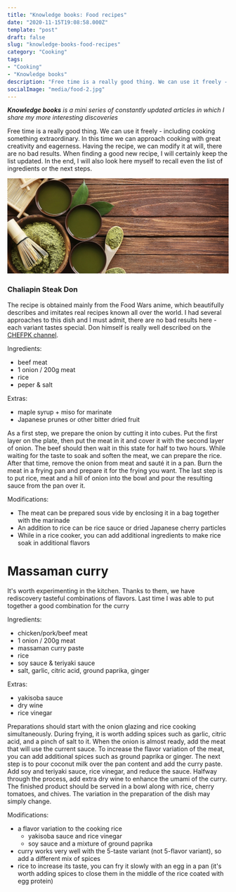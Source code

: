 ```yaml
---
title: "Knowledge books: Food recipes"
date: "2020-11-15T19:08:58.000Z"
template: "post"
draft: false
slug: "knowledge-books-food-recipes"
category: "Cooking"
tags:
- "Cooking"
- "Knowledge books"
description: "Free time is a really good thing. We can use it freely - including cooking something extraordinary. In this time we can approach cooking with great creativity and eagerness. Having the recipe, we can modify it at will, there are no bad results. When finding a good new recipe, I will certainly keep the list updated"
socialImage: "media/food-2.jpg"
---
```

_**Knowledge books** is a mini series of constantly updated articles in which I share my more interesting discoveries_

Free time is a really good thing. We can use it freely - including cooking something extraordinary. In this time we can approach cooking with great creativity and eagerness. Having the recipe, we can modify it at will, there are no bad results. When finding a good new recipe, I will certainly keep the list updated. In the end, I will also look here myself to recall even the list of ingredients or the next steps.

![Lets go cooking](/media/food-2.jpg)

### Chaliapin Steak Don
The recipe is obtained mainly from the Food Wars anime, which beautifully describes and imitates real recipes known all over the world. I had several approaches to this dish and I must admit, there are no bad results here - each variant tastes special. Don himself is really well described on the [CHEFPK channel](https://www.youtube.com/watch?v=6TiCcI3s6ZM).

Ingredients:
- beef meat
- 1 onion / 200g meat
- rice
- peper & salt

Extras:
- maple syrup + miso for marinate
- Japanese prunes or other bitter dried fruit

As a first step, we prepare the onion by cutting it into cubes. Put the first layer on the plate, then put the meat in it and cover it with the second layer of onion. The beef should then wait in this state for half to two hours. While waiting for the taste to soak and soften the meat, we can prepare the rice. After that time, remove the onion from meat and sauté it in a pan. Burn the meat in a frying pan and prepare it for the frying you want. The last step is to put rice, meat and a hill of onion into the bowl and pour the resulting sauce from the pan over it.

Modifications:
- The meat can be prepared sous vide by enclosing it in a bag together with the marinade
- An addition to rice can be rice sauce or dried Japanese cherry particles
- While in a rice cooker, you can add additional ingredients to make rice soak in additional flavors

# Massaman curry
It's worth experimenting in the kitchen. Thanks to them, we have rediscovery tasteful combinations of flavors. Last time I was able to put together a good combination for the curry

Ingredients:
- chicken/pork/beef meat
- 1 onion / 200g meat
- massaman curry paste
- rice
- soy sauce & teriyaki sauce
- salt, garlic, citric acid, ground paprika, ginger

Extras:
- yakisoba sauce
- dry wine 
- rice vinegar

Preparations should start with the onion glazing and rice cooking simultaneously. During frying, it is worth adding spices such as garlic, citric acid, and a pinch of salt to it. When the onion is almost ready, add the meat that will use the current sauce. To increase the flavor variation of the meat, you can add additional spices such as ground paprika or ginger. The next step is to pour coconut milk over the pan content and add the curry paste. Add soy and teriyaki sauce, rice vinegar, and reduce the sauce. Halfway through the process, add extra dry wine to enhance the umami of the curry. The finished product should be served in a bowl along with rice, cherry tomatoes, and chives. The variation in the preparation of the dish may simply change.

Modifications:
- a flavor variation to the cooking rice
    - yakisoba sauce and rice vinegar
    - soy sauce and a mixture of ground paprika
- curry works very well with the 5-taste variant (not 5-flavor variant), so add a different mix of spices
- rice to increase its taste, you can fry it slowly with an egg in a pan (it's worth adding spices to close them in the middle of the rice coated with egg protein)